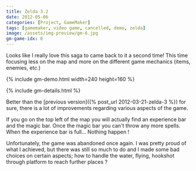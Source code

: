 ```yaml
---
title: Zelda 3.2
date: 2012-05-06
categories: [Project, GameMaker]
tags: [gamemaker, video game, cancelled, demo, zelda]
image: /assets/img-preview/gm-6.jpg
gm-game-idx: 6
---
```


Looks like I really love this saga to came back to it a second time!
This time focusing less on the map and more on the different game mechanics (items, enemies, etc.)

{% include gm-demo.html width=240 height=160 %}

{% include gm-details.html %}

Better than the [previous version]({% post_url 2012-03-21-zelda-3 %}) for sure, there is a lot of improvements
regarding various aspects of the game.

If you go on the top left of the map you will actually find an experience bar and the magic bar.
Once the magic bar you can't throw any more spells.
When the experience bar is full... Nothing happen !

Unfortunately, the game was abandoned once again.
I was pretty proud of what I achieved,
but there was still so much to do and I made some bad choices on certain aspects;
how to handle the water, flying, hookshot through platform to reach further places ?
